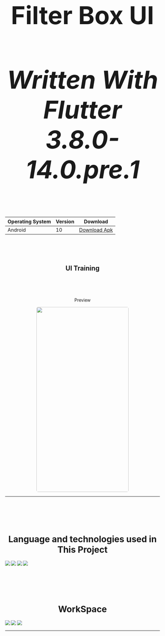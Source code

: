 <div align="center">
  <h1 align='center' style="font-size:5rem"><b>Filter Box UI</b></h1>
  <h4 align='center' style="font-size:5rem"><i>Written With Flutter 3.8.0-14.0.pre.1</i></h4>

Operating System  |  Version  |  Download
------------- | ------------- | -------------
Android  | 10  | [Download Apk](https://codeload.github.com/shervinbdndev/Filter-box-Ui/zip/refs/heads/apk)

</div>
<br><br><br>
<h2 align='center'>
    UI Training
</h2>

<br><br><br>
<div align='center'>
    <p>Preview</p>
    <img style='border-radius:5px' src="https://github.com/shervinbdndev/Filter-box-Ui/blob/mobile/images/picture.png" width="300px" height="600px"></img>
</div>

<hr>
<br><br><br><br>
<h1 align='center'><b>Language and technologies used in This Project</h1>
<img src="https://img.shields.io/badge/Flutter-%2302569B.svg?style=for-the-badge&logo=Flutter&logoColor=white"></img>
<img src="https://img.shields.io/badge/MUI-%230081CB.svg?style=for-the-badge&logo=mui&logoColor=white"></img>
<img src="https://img.shields.io/badge/Visual_Studio_Code-0078D4?style=for-the-badge&logo=visual%20studio%20code&logoColor=white"></img>
<img src="https://img.shields.io/badge/GitHub-100000?style=for-the-badge&logo=github&logoColor=white"></img>


<br><br><br><br>
<h1 align='center'><b>WorkSpace</h1>
<img src="https://img.shields.io/badge/Intel-Core_i5_10700K-0071C5?style=for-the-badge&logo=intel&logoColor=white"></img>
<img src="https://img.shields.io/badge/NVIDIA-RTX2060 OC-76B900?style=for-the-badge&logo=nvidia&logoColor=white"></img>
<img src="https://img.shields.io/badge/Windows-0078D6?style=for-the-badge&logo=windows&logoColor=white"></img>
<hr>